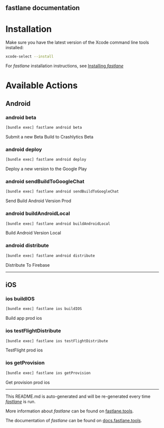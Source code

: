 fastlane documentation
----

# Installation

Make sure you have the latest version of the Xcode command line tools installed:

```sh
xcode-select --install
```

For _fastlane_ installation instructions, see [Installing _fastlane_](https://docs.fastlane.tools/#installing-fastlane)

# Available Actions

## Android

### android beta

```sh
[bundle exec] fastlane android beta
```

Submit a new Beta Build to Crashlytics Beta

### android deploy

```sh
[bundle exec] fastlane android deploy
```

Deploy a new version to the Google Play

### android sendBuildToGoogleChat

```sh
[bundle exec] fastlane android sendBuildToGoogleChat
```

Send Build Android Version Prod

### android buildAndroidLocal

```sh
[bundle exec] fastlane android buildAndroidLocal
```

Build Android Version Local

### android distribute

```sh
[bundle exec] fastlane android distribute
```

Distribute To Firebase

----


## iOS

### ios buildIOS

```sh
[bundle exec] fastlane ios buildIOS
```

Build app prod ios

### ios testFlightDistribute

```sh
[bundle exec] fastlane ios testFlightDistribute
```

TestFlight prod ios

### ios getProvision

```sh
[bundle exec] fastlane ios getProvision
```

Get provision prod ios

----

This README.md is auto-generated and will be re-generated every time [_fastlane_](https://fastlane.tools) is run.

More information about _fastlane_ can be found on [fastlane.tools](https://fastlane.tools).

The documentation of _fastlane_ can be found on [docs.fastlane.tools](https://docs.fastlane.tools).
